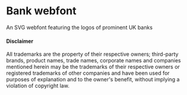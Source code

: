 # Bank webfont

An SVG webfont featuring the logos of prominent UK banks

#### Disclaimer

All trademarks are the property of their respective owners; third-party brands, product names, trade names, corporate names and companies mentioned herein may be the trademarks of their respective owners or registered trademarks of other companies and have been used for purposes of explanation and to the owner's benefit, without implying a violation of copyright law.